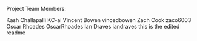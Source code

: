 Project Team Members:

Kash Challapalli KC-ai
Vincent Bowen vincedbowen
Zach Cook zaco6003
Oscar Rhoades OscarRhoades
Ian Draves iandraves
this is the edited readme
